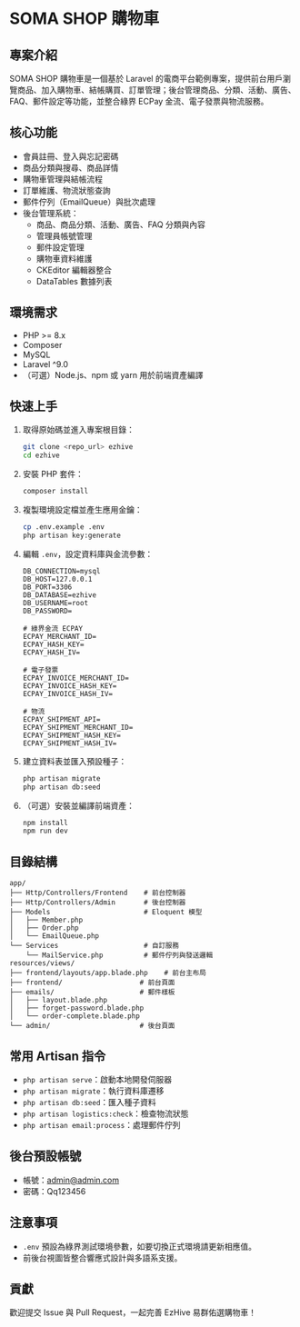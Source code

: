 # SOMA SHOP 購物車

## 專案介紹
SOMA SHOP 購物車是一個基於 Laravel 的電商平台範例專案，提供前台用戶瀏覽商品、加入購物車、結帳購買、訂單管理；後台管理商品、分類、活動、廣告、FAQ、郵件設定等功能，並整合綠界 ECPay 金流、電子發票與物流服務。

## 核心功能
- 會員註冊、登入與忘記密碼
- 商品分類與搜尋、商品詳情
- 購物車管理與結帳流程
- 訂單維護、物流狀態查詢
- 郵件佇列（EmailQueue）與批次處理
- 後台管理系統：
  - 商品、商品分類、活動、廣告、FAQ 分類與內容
  - 管理員帳號管理
  - 郵件設定管理
  - 購物車資料維護
  - CKEditor 編輯器整合
  - DataTables 數據列表

## 環境需求
- PHP >= 8.x
- Composer
- MySQL
- Laravel ^9.0
- （可選）Node.js、npm 或 yarn 用於前端資產編譯

## 快速上手
1. 取得原始碼並進入專案根目錄：
   ```bash
   git clone <repo_url> ezhive
   cd ezhive
   ```
2. 安裝 PHP 套件：
   ```bash
   composer install
   ```
3. 複製環境設定檔並產生應用金鑰：
   ```bash
   cp .env.example .env
   php artisan key:generate
   ```
4. 編輯 `.env`，設定資料庫與金流參數：
   ```dotenv
   DB_CONNECTION=mysql
   DB_HOST=127.0.0.1
   DB_PORT=3306
   DB_DATABASE=ezhive
   DB_USERNAME=root
   DB_PASSWORD=

   # 綠界金流 ECPAY
   ECPAY_MERCHANT_ID=
   ECPAY_HASH_KEY=
   ECPAY_HASH_IV=

   # 電子發票
   ECPAY_INVOICE_MERCHANT_ID=
   ECPAY_INVOICE_HASH_KEY=
   ECPAY_INVOICE_HASH_IV=

   # 物流
   ECPAY_SHIPMENT_API=
   ECPAY_SHIPMENT_MERCHANT_ID=
   ECPAY_SHIPMENT_HASH_KEY=
   ECPAY_SHIPMENT_HASH_IV=
   ```
5. 建立資料表並匯入預設種子：
   ```bash
   php artisan migrate
   php artisan db:seed
   ```
6. （可選）安裝並編譯前端資產：
   ```bash
   npm install
   npm run dev
   ```

## 目錄結構
```
app/
├── Http/Controllers/Frontend    # 前台控制器
├── Http/Controllers/Admin       # 後台控制器
├── Models                       # Eloquent 模型
│   ├── Member.php
│   ├── Order.php
│   └── EmailQueue.php
└── Services                     # 自訂服務
    └── MailService.php          # 郵件佇列與發送邏輯
resources/views/
├── frontend/layouts/app.blade.php    # 前台主布局
├── frontend/                   # 前台頁面
├── emails/                     # 郵件樣板
│   ├── layout.blade.php
│   ├── forget-password.blade.php
│   └── order-complete.blade.php
└── admin/                      # 後台頁面
```

## 常用 Artisan 指令
- `php artisan serve`：啟動本地開發伺服器
- `php artisan migrate`：執行資料庫遷移
- `php artisan db:seed`：匯入種子資料
- `php artisan logistics:check`：檢查物流狀態
- `php artisan email:process`：處理郵件佇列

## 後台預設帳號
- 帳號：admin@admin.com
- 密碼：Qq123456

## 注意事項
- `.env` 預設為綠界測試環境參數，如要切換正式環境請更新相應值。
- 前後台視圖皆整合響應式設計與多語系支援。

## 貢獻
歡迎提交 Issue 與 Pull Request，一起完善 EzHive 易群佑選購物車！
